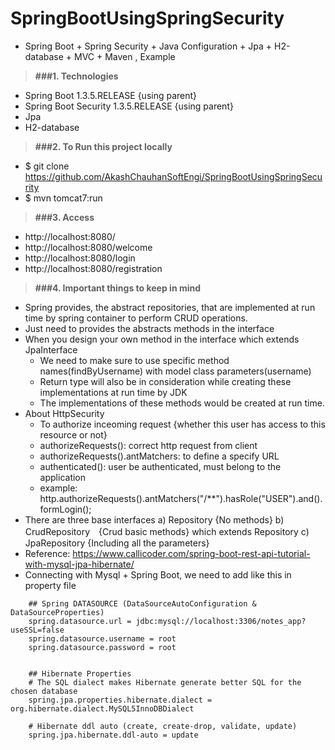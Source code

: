 # SpringBootUsingSpringSecurity

* Spring Boot + Spring Security + Java Configuration + Jpa + H2-database + MVC + Maven , Example

> **###1. Technologies**
* Spring Boot 1.3.5.RELEASE {using parent}
* Spring Boot Security 1.3.5.RELEASE {using parent}
* Jpa
* H2-database

> **###2. To Run this project locally**
* $ git clone https://github.com/AkashChauhanSoftEngi/SpringBootUsingSpringSecurity
* $ mvn tomcat7:run

> **###3.  Access** 
* http://localhost:8080/
* http://localhost:8080/welcome
* http://localhost:8080/login
* http://localhost:8080/registration

> **###4. Important things to keep in mind**
* Spring provides, the abstract repositories, that are implemented at run time by spring container to perform CRUD operations.
* Just need to provides the abstracts methods in the interface
* When you design your own method in the interface which extends JpaInterface
  - We need to make sure to use specific method names(findByUsername) with model class parameters(username)
  - Return type will also be in consideration while creating these implementations at run time by JDK
  - The implementations of these methods would be created at run time.
* About HttpSecurity
  - To authorize inceoming request {whether this user has access to this resource or not}
  - authorizeRequests(): correct http request from client
  - authorizeRequests().antMatchers: to define a specify URL
  - authenticated(): user be authenticated, must belong to the application
  - example: http.authorizeRequests().antMatchers("/**").hasRole("USER").and().formLogin();
* There are three base interfaces
  a) Repository {No methods}
  b) CrudRepository　{Crud basic methods} which extends Repository
  c) JpaRepository {Including all the parameters}
* Reference: https://www.callicoder.com/spring-boot-rest-api-tutorial-with-mysql-jpa-hibernate/
* Connecting with Mysql + Spring Boot, we need to add like this in property file
```properties
	## Spring DATASOURCE (DataSourceAutoConfiguration & DataSourceProperties)
	spring.datasource.url = jdbc:mysql://localhost:3306/notes_app?useSSL=false
	spring.datasource.username = root
	spring.datasource.password = root


	## Hibernate Properties
	# The SQL dialect makes Hibernate generate better SQL for the chosen database
	spring.jpa.properties.hibernate.dialect = org.hibernate.dialect.MySQL5InnoDBDialect

	# Hibernate ddl auto (create, create-drop, validate, update)
	spring.jpa.hibernate.ddl-auto = update
```
